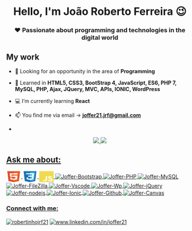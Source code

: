 <h1 align="center"> Hello, I'm João Roberto Ferreira 😉</h1>

<h3 align="center">❤️ Passionate about programming and technologies in the digital world</h3>

 ## My work

- 🏢 Looking for an opportunity in the area of **Programming**

- 🌱 Learned in **HTML5, CSS3, BootStrap 4, JavaScript, ES6, PHP 7, MySQL, PHP, Ajax, JQuery, MVC, APIs, IONIC, WordPress**

- 💻 I’m currently learning **React**
  
- 📫 You find me via email -> **joffer21.jrf@gmail.com**
- 

<div align="center">
  <a href="https://github.com/joffer21">
  <img height="180em" src="https://github-readme-stats.vercel.app/api?username=joffer21&show_icons=true&theme=cobalt&include_all_commits=true&count_private=true"/>
  <img height="180em" src="https://github-readme-stats.vercel.app/api/top-langs/?username=joffer21&layout=compact&langs_count=7&theme=cobalt"/>
</div>


  
## Ask me about: 
  <div style="display: inline_block">
  <img align="center" alt="Joffer-HTML" height="30" width="40" src="https://raw.githubusercontent.com/devicons/devicon/master/icons/html5/html5-original.svg"/>
  <img align="center" alt="Joffer-CSS" height="30" width="40" src="https://raw.githubusercontent.com/devicons/devicon/master/icons/css3/css3-original.svg"/>
  <img align="center" alt="Joffer-Js" height="30" width="40" src="https://raw.githubusercontent.com/devicons/devicon/master/icons/javascript/javascript-plain.svg"/>
  <img align="center" alt="Joffer-Bootstrap" height="30" width="40" src="https://cdn.jsdelivr.net/gh/devicons/devicon/icons/bootstrap/bootstrap-original.svg"/>  
  <img align="center" alt="Joffer-PHP" height="30" width="40" src="https://cdn.jsdelivr.net/gh/devicons/devicon/icons/php/php-plain.svg"/>
  <img align="center" alt="Joffer-MySQL" height="30" width="40" src="https://cdn.jsdelivr.net/gh/devicons/devicon/icons/mysql/mysql-original-wordmark.svg"/>
  <img align="center" alt="Joffer-FileZilla" height="30" width="40" src="https://cdn.jsdelivr.net/gh/devicons/devicon/icons/filezilla/filezilla-plain.svg" />
  <img align="center" alt="Joffer-Vscode" height="30" width="40" src="https://cdn.jsdelivr.net/gh/devicons/devicon/icons/vscode/vscode-original.svg"/>
  <img align="center" alt="Joffer-Wp" height="30" width="40" src="https://cdn.jsdelivr.net/gh/devicons/devicon/icons/wordpress/wordpress-original.svg" />
  <img align="center" alt="Joffer-jQuery" height="30" width="40" src="https://cdn.jsdelivr.net/gh/devicons/devicon/icons/jquery/jquery-original-wordmark.svg"/>
  <img align="center" alt="Joffer-nodejs" height="30" width="40" src="https://cdn.jsdelivr.net/gh/devicons/devicon/icons/nodejs/nodejs-original-wordmark.svg"
  <img align="center" alt="Joffer-Sass" height="30" width="40" src="https://cdn.jsdelivr.net/gh/devicons/devicon/icons/nodejs/nodejs-original.svg"/>
  <img align="center" alt="Joffer-Ionic" height="30" width="40" src="https://cdn.jsdelivr.net/gh/devicons/devicon/icons/ionic/ionic-original.svg"/>
  <img align="center" alt="Joffer-Github" height="30" width="40" src="https://cdn.jsdelivr.net/gh/devicons/devicon/icons/github/github-original.svg"/>
  <img align="center" alt="Joffer-Canvas" height="30" width="40" src="https://cdn.jsdelivr.net/gh/devicons/devicon/icons/canva/canva-original.svg"/>
  </div>

<h3 align="left">Connect with me:</h3>
<p align="left">
<a href="https://twitter.com/robertinhojrf21" target="blank"><img align="center" src="https://raw.githubusercontent.com/rahuldkjain/github-profile-readme-generator/master/src/images/icons/Social/twitter.svg" alt="robertinhojrf21" height="30" width="40" /></a>
<a href="https://linkedin.com/in/www.linkedin.com/in/joffer21" target="blank"><img align="center" src="https://raw.githubusercontent.com/rahuldkjain/github-profile-readme-generator/master/src/images/icons/Social/linked-in-alt.svg" alt="www.linkedin.com/in/joffer21" height="30" width="40" /></a>
</p>

<!---
  - 👀 I’m interested in ...
  - 🌱 I’m currently learning ...
  - 💞️ I’m looking to collaborate on ...
  - 📫 How to reach me ...
Joffer21/Joffer21 is a ✨ special ✨ repository because its `README.md` (this file) appears on your GitHub profile.
You can click the Preview link to take a look at your changes.
--->
